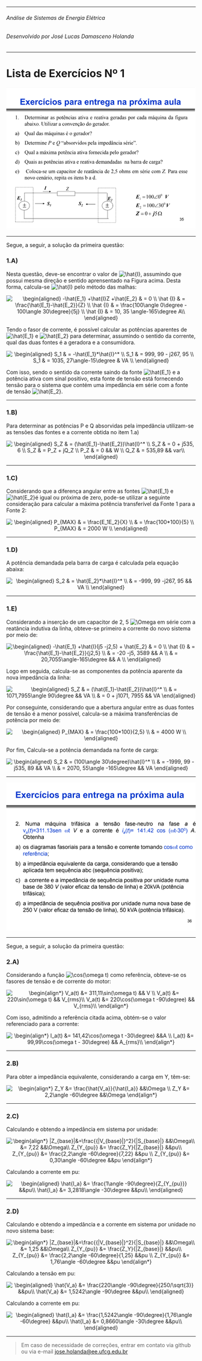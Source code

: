 
----
###### Análise de Sistemas de Energia Elétrica
###### Desenvolvido por José Lucas Damasceno Holanda  
----
<h1>Lista de Exercícios Nº 1</h1>



![Questão 01](Fig01.PNG "Questão 01")

----

Segue, a seguir, a solução da primeira questão: 


<h3>1.A)</h3>

Nesta questão, deve-se encontrar o valor de <img src="https://latex.codecogs.com/svg.latex?\hat{I}" title="\hat{I}" />, assumindo que possui mesma direção e sentido aprensentado na Figura acima. Desta forma, calcula-se <img src="https://latex.codecogs.com/svg.latex?\hat{I}" title="\hat{I}" /> pelo método das malhas: 

<p align="center">
    <img src="https://latex.codecogs.com/svg.latex?\begin{aligned}&space;-\hat{E_1}&space;&plus;\hat{I}Z&space;&plus;\hat{E_2}&space;&&space;=&space;0&space;\\&space;\hat&space;{I}&space;&&space;=&space;\frac{\hat{E_1}-\hat{E_2}}{Z}&space;\\&space;\hat&space;{I}&space;&&space;=&space;\frac{100\angle&space;0\degree&space;-&space;100\angle&space;30\degree}{5j}&space;\\&space;\hat&space;{I}&space;&&space;=&space;10,&space;35&space;\angle-165\degree&space;A\\&space;\end{aligned}" title="\begin{aligned} -\hat{E_1} +\hat{I}Z +\hat{E_2} & = 0 \\ \hat {I} & = \frac{\hat{E_1}-\hat{E_2}}{Z} \\ \hat {I} & = \frac{100\angle 0\degree - 100\angle 30\degree}{5j} \\ \hat {I} & = 10, 35 \angle-165\degree A\\ \end{aligned}" />
</p>


Tendo o fasor de corrente, é possível calcular as potências aparentes de <img src="https://latex.codecogs.com/svg.latex?\hat{E_1}" title="\hat{E_1}" /> e <img src="https://latex.codecogs.com/svg.latex?\hat{E_2}" title="\hat{E_2}" /> para determinar, assumindo o sentido da corrente, qual das duas fontes é a geradora e a consumidora.

<p align="center">
    <img src="https://latex.codecogs.com/svg.latex?\begin{aligned}&space;S_1&space;&&space;=&space;-\hat{E_1}*\hat{I}^*&space;\\&space;S_1&space;&&space;=&space;999,&space;99&space;-&space;j267,&space;95&space;\\&space;S_1&space;&&space;=&space;1035,&space;27\angle-15\degree&space;&&space;VA&space;\\&space;\end{aligned}" title="\begin{aligned} S_1 & = -\hat{E_1}*\hat{I}^* \\ S_1 & = 999, 99 - j267, 95 \\ S_1 & = 1035, 27\angle-15\degree & VA \\ \end{aligned}" />
</p>


Com isso, sendo o sentido da corrente saindo da fonte <img src="https://latex.codecogs.com/svg.latex?\hat{E_1}" title="\hat{E_1}" /> e a potência ativa com sinal positivo, esta fonte de tensão está fornecendo tensão para o sistema que contém uma impedância em série com a fonte de tensão <img src="https://latex.codecogs.com/svg.latex?\hat{E_2}" title="\hat{E_2}" />.

----
<h3>1.B)</h3>

Para determinar as potências P e Q absorvidas pela impedância utilizam-se as tensões das fontes e a corrente obtida no item 1.a)


<p align="center">
    <img src="https://latex.codecogs.com/svg.latex?\begin{aligned}&space;S_Z&space;&&space;=&space;(\hat{E_1}-\hat{E_2})\hat{I}^*&space;\\&space;S_Z&space;&&space;=&space;0&space;&plus;&space;j535,&space;6&space;\\&space;S_Z&space;&&space;=&space;P_Z&space;&plus;&space;jQ_Z&space;\\&space;P_Z&space;&&space;=&space;0&space;&&&space;W&space;\\&space;Q_Z&space;&&space;=&space;535,89&space;&&&space;var\\&space;\end{aligned}" title="\begin{aligned} S_Z & = (\hat{E_1}-\hat{E_2})\hat{I}^* \\ S_Z & = 0 + j535, 6 \\ S_Z & = P_Z + jQ_Z \\ P_Z & = 0 && W \\ Q_Z & = 535,89 && var\\ \end{aligned}" />
</p>


----
<h3>1.C)</h3>

Considerando que a diferença angular entre as fontes <img src="https://latex.codecogs.com/svg.latex?\hat{E_1}" title="\hat{E_1}" /> e <img src="https://latex.codecogs.com/svg.latex?\hat{E_2}" title="\hat{E_2}" />é igual ou próxima de zero, pode-se utilizar a seguinte consideração para calcular a máxima potência transferível da Fonte 1 para a Fonte 2: 

<p align="center">
    <img src="https://latex.codecogs.com/svg.latex?\begin{aligned}&space;P_{MAX}&space;&&space;=&space;\frac{E_1E_2}{X}&space;\\&space;&&space;=&space;\frac{100*100}{5}&space;\\&space;P_{MAX}&space;&&space;=&space;2000&space;W&space;\\&space;\end{aligned}" title="\begin{aligned} P_{MAX} & = \frac{E_1E_2}{X} \\ & = \frac{100*100}{5} \\ P_{MAX} & = 2000 W \\ \end{aligned}" />
</p>

----
<h3>1.D)</h3>

A potência demandada pela barra de carga é calculada pela equação abaixa: 

<p align="center">
    <img src="https://latex.codecogs.com/svg.latex?\begin{aligned}&space;S_2&space;&&space;=&space;\hat{E_2}*\hat{I}^*&space;\\&space;&&space;=&space;-999,&space;99&space;-j267,&space;95&space;&&&space;VA&space;\\&space;\end{aligned}" title="\begin{aligned} S_2 & = \hat{E_2}*\hat{I}^* \\ & = -999, 99 -j267, 95 && VA \\ \end{aligned}" />
</p>

----
<h3>1.E)</h3>

Considerando a inserção de um capacitor de 2, 5 <img src="https://latex.codecogs.com/svg.latex?\Omega " title="\Omega "/> em série com a reatância indutiva da linha, obteve-se primeiro a corrente do novo sistema por meio de: 

<p align="center">
    <img src="https://latex.codecogs.com/svg.latex?\begin{aligned}&space;-\hat{E_1}&space;&plus;\hat{I}(j5&space;-j2,5)&space;&plus;&space;\hat{E_2}&space;&&space;=&space;0&space;\\&space;\hat&space;{I}&space;&&space;=&space;\frac{\hat{E_1}-\hat{E_2}}{j2,5}&space;\\&space;&&space;=&space;-20&space;-j5,&space;3589&space;&&&space;A&space;\\&space;&&space;=&space;20,7055\angle-165\degree&space;&&&space;A&space;\\&space;\end{aligned}" title="\begin{aligned} -\hat{E_1} +\hat{I}(j5 -j2,5) + \hat{E_2} & = 0 \\ \hat {I} & = \frac{\hat{E_1}-\hat{E_2}}{j2,5} \\ & = -20 -j5, 3589 && A \\ & = 20,7055\angle-165\degree && A \\ \end{aligned}" />
</p>


Logo em seguida, calcula-se as componentes da potência aparente da nova impedância da linha: 

<p align="center">
    <img src="https://latex.codecogs.com/svg.latex?\begin{aligned}&space;S_Z&space;&&space;=&space;(\hat{E_1}-\hat{E_2})\hat{I}^*&space;\\&space;&&space;=&space;1071,7955\angle&space;90\degree&space;&&&space;VA&space;\\&space;&&space;=&space;0&space;&plus;&space;j1071,&space;7955&space;&&&space;VA&space;\end{aligned}" title="\begin{aligned} S_Z & = (\hat{E_1}-\hat{E_2})\hat{I}^* \\ & = 1071,7955\angle 90\degree && VA \\ & = 0 + j1071, 7955 && VA \end{aligned}" />
</p>


Por conseguinte, considerando que a abertura angular entre as duas fontes de tensão é a menor possível, calcula-se a máxima transferências de potência por meio de: 

<p align="center">
    <img src="https://latex.codecogs.com/svg.latex?\begin{aligned}&space;P_{MAX}&space;&&space;=&space;\frac{100*100}{2,5}&space;\\&space;&&space;=&space;4000&space;W&space;\\&space;\end{aligned}" title="\begin{aligned} P_{MAX} & = \frac{100*100}{2,5} \\ & = 4000 W \\ \end{aligned}" />
</p>


Por fim, Calcula-se a potência demandada na fonte de carga: 

<p align="center">
    <img src="https://latex.codecogs.com/svg.latex?\begin{aligned}&space;S_2&space;&&space;=&space;(100\angle&space;30\degree)\hat{I}^*&space;\\&space;&&space;=&space;-1999,&space;99&space;-&space;j535,&space;89&space;&&&space;VA&space;\\&space;&&space;=&space;2070,&space;55\angle&space;-165\degree&space;&&&space;VA&space;\end{aligned}" title="\begin{aligned} S_2 & = (100\angle 30\degree)\hat{I}^* \\ & = -1999, 99 - j535, 89 && VA \\ & = 2070, 55\angle -165\degree && VA \end{aligned}" />
</p>

----

![Questão 02](Fig02.PNG "Questão 02")

----

Segue, a seguir, a solução da primeira questão: 



<h3>2.A)</h3>

Considerando a função <img src="https://latex.codecogs.com/svg.latex?\cos(\omega&space;t)" title="\cos(\omega t)" /> como referência, obteve-se os fasores de tensão e de corrente do motor:

<p align="center">
    <img src="https://latex.codecogs.com/svg.latex?\begin{align*}&space;V_a(t)&space;&=&space;311,11\sin(\omega&space;t)&space;&&&space;V&space;\\&space;V_a(t)&space;&=&space;220\sin(\omega&space;t)&space;&&&space;V_{rms}\\&space;V_a(t)&space;&=&space;220\cos(\omega&space;t&space;-90\degree)&space;&&&space;V_{rms}\\&space;\end{align*}" title="\begin{align*} V_a(t) &= 311,11\sin(\omega t) && V \\ V_a(t) &= 220\sin(\omega t) && V_{rms}\\ V_a(t) &= 220\cos(\omega t -90\degree) && V_{rms}\\ \end{align*}" />
</p>


Com isso, admitindo a referência citada acima, obtém-se o valor referenciado para a corrente:

<p align="center">
    <img src="https://latex.codecogs.com/svg.latex?\begin{align*}&space;I_a(t)&space;&=&space;141,42\cos(\omega&space;t&space;-30\degree)&space;&&A&space;\\&space;I_a(t)&space;&=&space;99,99\cos(\omega&space;t&space;-&space;30\degree)&space;&&&space;A_{rms}\\&space;\end{align*}" title="\begin{align*} I_a(t) &= 141,42\cos(\omega t -30\degree) &&A \\ I_a(t) &= 99,99\cos(\omega t - 30\degree) && A_{rms}\\ \end{align*}" />
</p>


----
<h3>2.B)</h3>

Para obter a impedância equivalente, considerando a carga em Y, têm-se:

<p align="center">
    <img src="https://latex.codecogs.com/svg.latex?\begin{align*}&space;Z_Y&space;&=&space;\frac{\hat{V_a}}{\hat{I_a}}&space;&&\Omega&space;\\&space;Z_Y&space;&=&space;2,2\angle&space;-60\degree&space;&&\Omega&space;\end{align*}" title="\begin{align*} Z_Y &= \frac{\hat{V_a}}{\hat{I_a}} &&\Omega \\ Z_Y &= 2,2\angle -60\degree &&\Omega \end{align*}" />
</p>


----
<h3>2.C)</h3>

Calculando e obtendo a impedância em sistema por unidade:

<p align="center">
    <img src="https://latex.codecogs.com/svg.latex?\begin{align*}&space;|Z_{base}|&=\frac{{|V_{base}|}^2}{|S_{base}|}&space;&&\Omega\\&space;&=&space;7,22&space;&&\Omega\\&space;Z_{Y_{pu}}&space;&=&space;\frac{Z_Y}{|Z_{base}|}&space;&&pu\\&space;Z_{Y_{pu}}&space;&=&space;\frac{2,2\angle&space;-60\degree}{7,22}&space;&&pu&space;\\&space;Z_{Y_{pu}}&space;&=&space;0,30\angle&space;-60\degree&space;&&pu&space;\end{align*}" title="\begin{align*} |Z_{base}|&=\frac{{|V_{base}|}^2}{|S_{base}|} &&\Omega\\ &= 7,22 &&\Omega\\ Z_{Y_{pu}} &= \frac{Z_Y}{|Z_{base}|} &&pu\\ Z_{Y_{pu}} &= \frac{2,2\angle -60\degree}{7,22} &&pu \\ Z_{Y_{pu}} &= 0,30\angle -60\degree &&pu \end{align*}" />
</p>


Calculando a corrente em pu:
<p align="center">
    <img src="https://latex.codecogs.com/svg.latex?\begin{aligned}&space;\hat{I_a}&space;&=&space;\frac{1\angle&space;-90\degree}{Z_{Y_{pu}}}&space;&&pu\\&space;\hat{I_a}&space;&=&space;3,2818\angle&space;-30\degree&space;&&pu\\&space;\end{aligned}" title="\begin{aligned} \hat{I_a} &= \frac{1\angle -90\degree}{Z_{Y_{pu}}} &&pu\\ \hat{I_a} &= 3,2818\angle -30\degree &&pu\\ \end{aligned}" />
</p>

----
<h3>2.D)</h3>

Calculando e obtendo a impedância e a corrente em sistema por unidade no novo sistema base:

<p align="center">
    <img src="https://latex.codecogs.com/svg.latex?\begin{align*}&space;|Z_{base}|&=\frac{{|V_{base}|}^2}{|S_{base}|}&space;&&\Omega\\&space;&=&space;1,25&space;&&\Omega\\&space;Z_{Y_{pu}}&space;&=&space;\frac{Z_Y}{|Z_{base}|}&space;&&pu\\&space;Z_{Y_{pu}}&space;&=&space;\frac{2,2\angle&space;-60\degree}{1,25}&space;&&pu&space;\\&space;Z_{Y_{pu}}&space;&=&space;1,76\angle&space;-60\degree&space;&&pu&space;\end{align*}" title="\begin{align*} |Z_{base}|&=\frac{{|V_{base}|}^2}{|S_{base}|} &&\Omega\\ &= 1,25 &&\Omega\\ Z_{Y_{pu}} &= \frac{Z_Y}{|Z_{base}|} &&pu\\ Z_{Y_{pu}} &= \frac{2,2\angle -60\degree}{1,25} &&pu \\ Z_{Y_{pu}} &= 1,76\angle -60\degree &&pu \end{align*}" />
</p>


Calculando a tensão em pu:
<p align="center">
    <img src="https://latex.codecogs.com/svg.latex?\begin{aligned}&space;\hat{V_a}&space;&=&space;\frac{220\angle&space;-90\degree}{250/\sqrt{3}}&space;&&pu\\&space;\hat{V_a}&space;&=&space;1,5242\angle&space;-90\degree&space;&&pu\\&space;\end{aligned}" title="\begin{aligned} \hat{V_a} &= \frac{220\angle -90\degree}{250/\sqrt{3}} &&pu\\ \hat{V_a} &= 1,5242\angle -90\degree &&pu\\ \end{aligned}" />
</p>

Calculando a corrente em pu:
<p align="center">
    <img src="https://latex.codecogs.com/svg.latex?\begin{aligned}&space;\hat{I_a}&space;&=&space;\frac{1,5242\angle&space;-90\degree}{1,76\angle&space;-60\degree}&space;&&pu\\&space;\hat{I_a}&space;&=&space;0,8660\angle&space;-30\degree&space;&&pu\\&space;\end{aligned}" title="\begin{aligned} \hat{I_a} &= \frac{1,5242\angle -90\degree}{1,76\angle -60\degree} &&pu\\ \hat{I_a} &= 0,8660\angle -30\degree &&pu\\ \end{aligned}" />
</p>

----

>Em caso de necessidade de correções, entrar em contato via github ou via e-mail jose.holanda@ee.ufcg.edu.br
